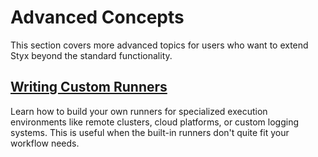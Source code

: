 # Advanced Concepts

This section covers more advanced topics for users who want to extend Styx beyond the standard functionality.

## [Writing Custom Runners](./custom_runners.md)

Learn how to build your own runners for specialized execution environments like remote clusters, cloud platforms, or custom logging systems. This is useful when the built-in runners don't quite fit your workflow needs.